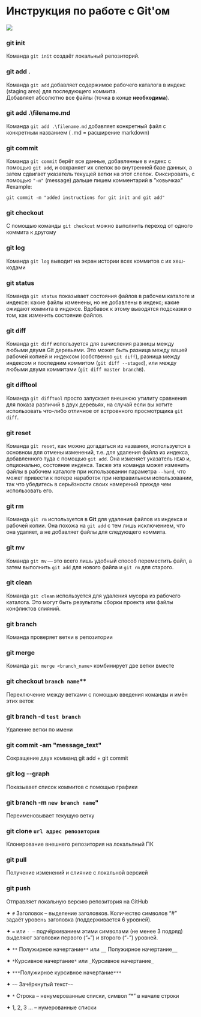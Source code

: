 # **Инструкция по работе с Git'ом** # 
![](https://external-content.duckduckgo.com/iu/?u=https%3A%2F%2Ftse3.mm.bing.net%2Fth%3Fid%3DOIP.N7QG05KTcm7U3fQzhLgJUgHaDG%26pid%3DApi&f=1&ipt=24570774ed84517f4f4fc1e6649d5d05185af82320d0256e577eb264893759e4&ipo=images)  



### **git init**      
Команда `git init` создаёт локальный репозиторий.

### **git add .** 
Команда `git add` добавляет содержимое рабочего каталога в индекс (staging area) для последующего коммита.  
Добавляет абсолютно все файлы  (точка в конце **необходима**).  

### **git add .\filename.md**  
 Команда `git add .\filename.md` добавляет конкретный файл с конкретным названием ( .md = расширение markdown)  

 ### **git commit**   
 Команда `git commit` берёт все данные, добавленные в индекс с помощью `git add`, и сохраняет их слепок во внутренней базе данных, а затем сдвигает указатель текущей ветки на этот слепок. Фиксировать, с помощью `"-m"` (message) дальше пишем комментарий в "ковычках"   
#example:  

`git commit -m "added instructions for git init and git add"` 

###  **git checkout**  
С помощью команды `git checkout` можно выполнить переход от одного коммита к другому     

### **git log**   
Команда `git log` выводит на экран истории всех коммитов с их хеш-кодами

  
### **git status**  
Команда `git status` показывает состояния файлов в рабочем каталоге и индексе: какие файлы изменены, но не добавлены в индекс; какие ожидают коммита в индексе. Вдобавок к этому выводятся подсказки о том, как изменить состояние файлов.  
  
### **git diff**  
 Команда `git diff` используется для вычисления разницы между любыми двумя Git деревьями. Это может быть разница между вашей рабочей копией и индексом (собственно `git diff`), разница между индексом и последним коммитом (`git diff --staged`), или между любыми двумя коммитами (`git diff master branchB`).

### **git difftool**
  
Команда `git difftool` просто запускает внешнюю утилиту сравнения для показа различий в двух деревьях, на случай если вы хотите использовать что-либо отличное от встроенного просмотрщика `git diff`.  

### **git reset**  
Команда `git reset`, как можно догадаться из названия, используется в основном для отмены изменений, т.е. для удаления файла из индекса, добавленного туда с помощью `git add`. Она изменяет указатель `HEAD` и, опционально, состояние индекса. Также эта команда может изменить файлы в рабочем каталоге при использовании параметра `--hard`, что может привести к потере наработок при неправильном использовании, так что убедитесь в серьёзности своих намерений прежде чем использовать его.  

### **git rm**
Команда `git rm` используется в **Git** для удаления файлов из индекса и рабочей копии. Она похожа на `git add` с тем лишь исключением, что она удаляет, а не добавляет файлы для следующего коммита.  

### **git mv**
Команда `git mv` — это всего лишь удобный способ переместить файл, а затем выполнить `git add` для нового файла и `git rm` для старого.  

### **git clean**
Команда `git clean` используется для удаления мусора из рабочего каталога. Это могут быть результаты сборки проекта или файлы конфликтов слияний.  
### **git branch**   
Команда проверяет ветки в репозитории  
### **git merge** 
Команда `git merge <branch_name>` комбинирует две ветки вместе  
### git checkout `branch name`**  
Переключение между ветками с помощью введения команды и имён этих веток  
### **git branch -d `test branch`**  
Удаление ветки по имени

### **git commit -am "message_text"**  
Сокращение двух комманд git add + git commit 

### **git log --graph**  
Показывает список коммитов с помощью графики  
  
### **git branch -m `new branch name`"**  
Переименовывает текущую ветку  

### **git clone `url адрес репозитория`**  
Клонирование внешнего репозитория на локальлный ПК  

### **git pull**  
Получение изменений и слияние с локальной версией  

### **git push**   
Отправляет локальную версию репозитория на GitHub  
  
 ✦	`#` Заголовок – выделение заголовков. Количество символов “#” задаёт уровень заголовка  (поддерживается 6 уровней).  

✦	`=` или `- –` подчёркиванием этими символами (не менее 3 подряд) выделяют заголовки  первого (“`=`”) и второго (“`-`”) уровней.  

✦	`**` Полужирное начертание`**` или `__` Полужирное начертание`__`  

✦	`*`Курсивное начертание`*` или `_`Курсивное начертание`_` 

✦	`***`Полужирное курсивное начертание`***`  

✦	`~~` Зачёркнутый текст`~~`  

✦	`*` Строка – ненумерованные списки, символ “*” в начале строки  

✦	  1, 2, 3 … – нумерованные списки    


 
